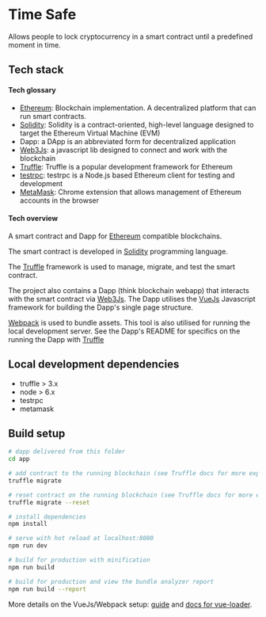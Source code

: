 # Time Safe

Allows people to lock cryptocurrency in a smart contract until a predefined moment in time.

## Tech stack

#### Tech glossary

* [Ethereum](https://www.ethereum.org/): Blockchain implementation. A decentralized platform that can run smart contracts.
* [Solidity](https://solidity.readthedocs.io/en/develop/): Solidity is a contract-oriented, high-level language designed to target the Ethereum Virtual Machine (EVM)
* Dapp: a DApp is an abbreviated form for decentralized application
* [Web3Js](https://github.com/ethereum/wiki/wiki/JavaScript-API): a javascript lib designed to connect and work with the blockchain
* [Truffle](http://truffleframework.com/): Truffle is a popular development framework for Ethereum
* [testrpc](https://github.com/ethereumjs/testrpc): testrpc is a Node.js based Ethereum client for testing and development
* [MetaMask](https://metamask.io/): Chrome extension that allows management of Ethereum accounts in the browser

#### Tech overview

A smart contract and Dapp for [Ethereum](https://www.ethereum.org/) compatible blockchains.

The smart contract is developed in [Solidity](https://solidity.readthedocs.io/en/develop/) programming language.

The [Truffle](http://truffleframework.com/) framework is used to manage, migrate, and test the smart contract.

The project also contains a Dapp (think blockchain webapp) that interacts with the smart contract via [Web3Js](https://github.com/ethereum/wiki/wiki/JavaScript-API). The Dapp utilises the [VueJs](https://vuejs.org/) Javascript framework for building the Dapp's single page structure.

[Webpack](https://webpack.js.org/) is used to bundle assets. This tool is also utilised for running the local development server. See the Dapp's README for specifics on the running the Dapp with [Truffle](http://truffleframework.com/)

## Local development dependencies

* truffle > 3.x
* node > 6.x
* testrpc
* metamask

## Build setup

``` bash
# dapp delivered from this folder
cd app

# add contract to the running blockchain (see Truffle docs for more explanation)
truffle migrate

# reset contract on the running blockchain (see Truffle docs for more explanation)
truffle migrate --reset

# install dependencies
npm install

# serve with hot reload at localhost:8080
npm run dev

# build for production with minification
npm run build

# build for production and view the bundle analyzer report
npm run build --report
```

More details on the VueJs/Webpack setup: [guide](http://vuejs-templates.github.io/webpack/) and [docs for vue-loader](http://vuejs.github.io/vue-loader).
